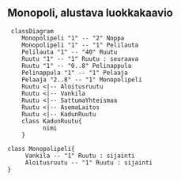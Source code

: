 ## Monopoli, alustava luokkakaavio

```mermaid
 classDiagram
    Monopolipeli "1" -- "2" Noppa
    Monopolipeli "1" -- "1" Pelilauta
    Pelilauta "1" -- "40" Ruutu
    Ruutu "1" -- "1" Ruutu : seuraava
    Ruutu "1" -- "0..8" Pelinappula
    Pelinappula "1" -- "1" Pelaaja
    Pelaaja "2..8" -- "1" Monopolipeli
    Ruutu <|-- Aloitusruutu
    Ruutu <|-- Vankila
    Ruutu <|-- SattumaYhteismaa
    Ruutu <|-- AsemaLaitos
    Ruutu <|-- KadunRuutu
    class KadunRuutu{
          nimi
    }
```
    class Monopolipeli{
         Vankila -- "1" Ruutu : sijainti
         Aloitusruutu -- "1" Ruutu : sijainti
    }

